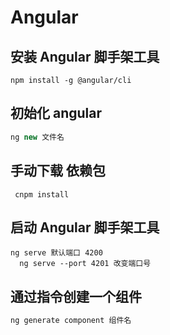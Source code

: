 # Angular

## 安装 Angular 脚手架工具
```
npm install -g @angular/cli
```

## 初始化 angular
```javascript
ng new 文件名
```

## 手动下载 依赖包
```
 cnpm install
```

## 启动 Angular 脚手架工具
```
ng serve 默认端口 4200
  ng serve --port 4201 改变端口号
```

## 通过指令创建一个组件
```javascript
ng generate component 组件名
```
